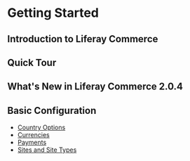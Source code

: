 # Getting Started

## Introduction to Liferay Commerce

## Quick Tour

## What's New in Liferay Commerce 2.0.4

## Basic Configuration

* [Country Options](./country-options/README.md)
* [Currencies](./currencies/README.md)
* [Payments](./payments/README.md)
* [Sites and Site Types](./site-management-basics/sites-and-site-types/README.md)
